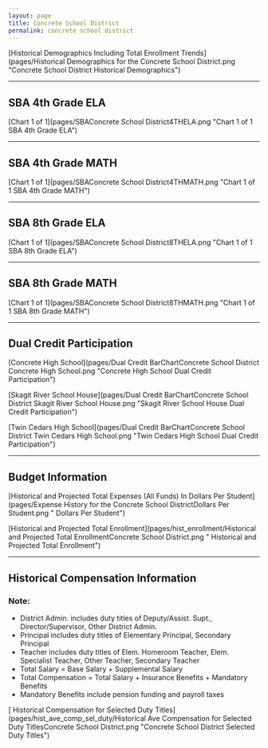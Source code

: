 ```yaml
---
layout: page
title: Concrete School District
permalink: concrete school district
---
```



[Historical Demographics Including Total Enrollment Trends](pages/Historical Demographics for the Concrete School District.png "Concrete School District Historical Demographics")

___

## SBA 4th Grade ELA

[Chart 1 of 1](pages/SBAConcrete School District4THELA.png "Chart 1 of 1 SBA 4th Grade ELA")


___

## SBA 4th Grade MATH

[Chart 1 of 1](pages/SBAConcrete School District4THMATH.png "Chart 1 of 1 SBA 4th Grade MATH")


___

## SBA 8th Grade ELA

[Chart 1 of 1](pages/SBAConcrete School District8THELA.png "Chart 1 of 1 SBA 8th Grade ELA")


___

## SBA 8th Grade MATH

[Chart 1 of 1](pages/SBAConcrete School District8THMATH.png "Chart 1 of 1 SBA 8th Grade MATH")


___

## Dual Credit Participation

[Concrete High School](pages/Dual Credit BarChartConcrete School District Concrete High School.png "Concrete High School Dual Credit Participation")

[Skagit River School House](pages/Dual Credit BarChartConcrete School District Skagit River School House.png "Skagit River School House Dual Credit Participation")

[Twin Cedars High School](pages/Dual Credit BarChartConcrete School District Twin Cedars High School.png "Twin Cedars High School Dual Credit Participation")


___

## Budget Information

[Historical and Projected Total Expenses (All Funds) In Dollars Per Student](pages/Expense History for the Concrete School DistrictDollars Per Student.png " Dollars Per Student")

[Historical and Projected Total Enrollment](pages/hist_enrollment/Historical and Projected Total EnrollmentConcrete School District.png " Historical and Projected Total Enrollment")


___

## Historical Compensation Information
### Note:
- District Admin. includes duty titles of Deputy/Assist. Supt., Director/Supervisor, Other District Admin.
- Principal includes duty titles of Elementary Principal, Secondary Principal
- Teacher includes duty titles of Elem. Homeroom Teacher, Elem. Specialist Teacher, Other Teacher, Secondary Teacher
- Total Salary = Base Salary + Supplemental Salary
- Total Compensation = Total Salary + Insurance Benefits + Mandatory Benefits
- Mandatory Benefits include pension funding and payroll taxes

[ Historical Compensation for Selected Duty Titles](pages/hist_ave_comp_sel_duty/Historical Ave Compensation for Selected Duty TitlesConcrete School District.png "Concrete School District Selected Duty Titles")

